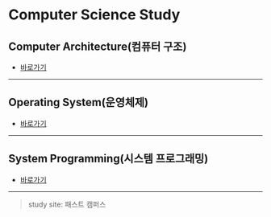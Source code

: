 # Computer Science Study

## Computer Architecture(컴퓨터 구조)
- [바로가기](https://github.com/greekZorba/fastcampus-study-summary/tree/master/computer_architecture)

---
## Operating System(운영체제) 
- [바로가기](https://github.com/greekZorba/fastcampus-study-summary/tree/master/operating_system)

---
## System Programming(시스템 프로그래밍)
- [바로가기](https://github.com/greekZorba/fastcampus-study-summary/tree/master/system_programming)

---
> study site: 패스트 캠퍼스
